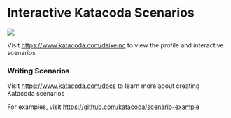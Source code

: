 # Interactive Katacoda Scenarios

[![](http://shields.katacoda.com/katacoda/dsixeinc/count.svg)](https://www.katacoda.com/dsixeinc "Get your profile on Katacoda.com")

Visit https://www.katacoda.com/dsixeinc to view the profile and interactive scenarios

### Writing Scenarios
Visit https://www.katacoda.com/docs to learn more about creating Katacoda scenarios

For examples, visit https://github.com/katacoda/scenario-example
